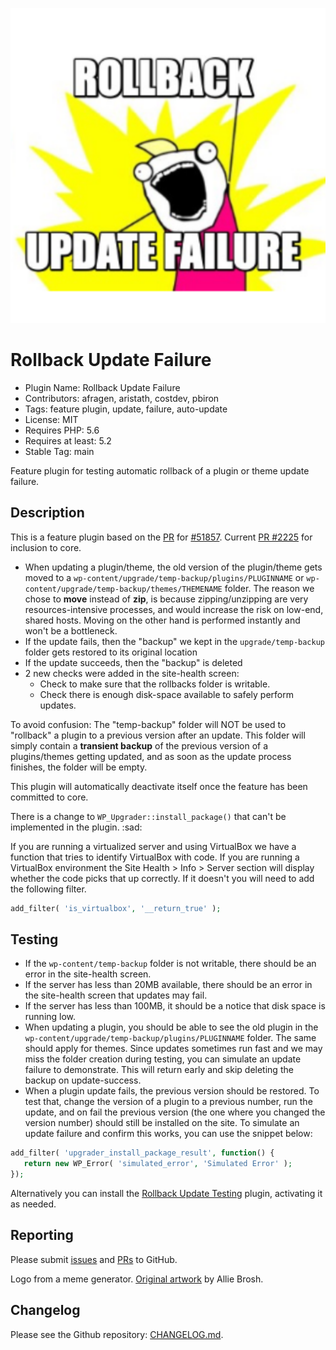 ![Rollback Update Failure](./.wordpress-org/icon.svg)

# Rollback Update Failure

* Plugin Name: Rollback Update Failure
* Contributors: afragen, aristath, costdev, pbiron
* Tags: feature plugin, update, failure, auto-update
* License: MIT
* Requires PHP: 5.6
* Requires at least: 5.2
* Stable Tag: main

Feature plugin for testing automatic rollback of a plugin or theme update failure.

## Description

This is a feature plugin based on the [PR](https://github.com/WordPress/wordpress-develop/pull/1492) for [#51857](https://core.trac.wordpress.org/ticket/51857). Current [PR #2225](https://github.com/WordPress/wordpress-develop/pull/2225/) for inclusion to core.

* When updating a plugin/theme, the old version of the plugin/theme gets moved to a `wp-content/upgrade/temp-backup/plugins/PLUGINNAME` or `wp-content/upgrade/temp-backup/themes/THEMENAME` folder. The reason we chose to **move** instead of **zip**, is because zipping/unzipping are very resources-intensive processes, and would increase the risk on low-end, shared hosts. Moving on the other hand is performed instantly and won't be a bottleneck.
* If the update fails, then the "backup" we kept in the `upgrade/temp-backup` folder gets restored to its original location
* If the update succeeds, then the "backup" is deleted
* 2 new checks were added in the site-health screen:
  * Check to make sure that the rollbacks folder is writable.
  * Check there is enough disk-space available to safely perform updates.

To avoid confusion: The "temp-backup" folder will NOT be used to "rollback" a plugin to a previous version after an update. This folder will simply contain a **transient backup** of the previous version of a plugins/themes getting updated, and as soon as the update process finishes, the folder will be empty.

This plugin will automatically deactivate itself once the feature has been committed to core.

There is a change to `WP_Upgrader::install_package()` that can't be implemented in the plugin. :sad:

If you are running a virtualized server and using VirtualBox we have a function that tries to identify VirtualBox with code. If you are running a VirtualBox environment the Site Health > Info > Server section will display whether the code picks that up correctly. If it doesn't you will need to add the following filter.

```php
add_filter( 'is_virtualbox', '__return_true' );
```

## Testing

* If the `wp-content/temp-backup` folder is not writable, there should be an error in the site-health screen.
* If the server has less than 20MB available, there should be an error in the site-health screen that updates may fail.
* If the server has less than 100MB, it should be a notice that disk space is running low.
* When updating a plugin, you should be able to see the old plugin in the `wp-content/upgrade/temp-backup/plugins/PLUGINNAME` folder. The same should apply for themes. Since updates sometimes run fast and we may miss the folder creation during testing, you can simulate an update failure to demonstrate. This will return early and skip deleting the backup on update-success.
* When a plugin update fails, the previous version should be restored. To test that, change the version of a plugin to a previous number, run the update, and on fail the previous version (the one where you changed the version number) should still be installed on the site. To simulate an update failure and confirm this works, you can use the snippet below:

```php
add_filter( 'upgrader_install_package_result', function() {
   return new WP_Error( 'simulated_error', 'Simulated Error' );
});
```

Alternatively you can install the [Rollback Update Testing](https://gist.github.com/afragen/80b68a6c8826ab37025b05d4519bb4bf) plugin, activating it as needed.

## Reporting

Please submit [issues](https://github.com/afragen/rollback-update-failure/issues) and [PRs](https://github.com/afragen/rollback-update-failure/pulls) to GitHub.

Logo from a meme generator. [Original artwork](http://hyperboleandahalf.blogspot.com/2010/06/this-is-why-ill-never-be-adult.html) by Allie Brosh.

## Changelog

Please see the Github repository: [CHANGELOG.md](https://github.com/afragen/rollback-update-failure/blob/main/CHANGELOG.md).

